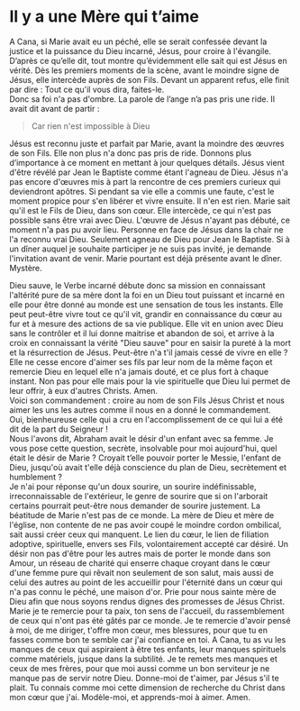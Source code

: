 # Il y a une Mère qui t’aime

A Cana, si Marie avait eu un péché, elle se serait confessée devant la justice et la puissance du Dieu incarné, Jésus, pour croire à l'évangile. D’après ce qu’elle dit, tout montre qu’évidemment elle sait qui est Jésus en vérité.
Dès les premiers moments de la scène, avant le moindre signe de Jésus, elle intercède auprès de son Fils. Devant un apparent refus, elle finit par dire :
 Tout ce qu'il vous dira, faites-le.  
Donc sa foi n'a pas d'ombre. La parole de l’ange n’a pas pris une ride. Il avait dit avant de partir :  
> Car rien n'est impossible à Dieu  

Jésus est reconnu juste et parfait par Marie, avant la moindre des œuvres de son Fils. Elle non plus n'a donc pas pris de ride.
Donnons plus d’importance à ce moment en mettant à jour quelques détails. Jésus vient d'être révélé par Jean le Baptiste comme étant l'agneau de Dieu. Jésus n'a pas encore d'œuvres mis à part la rencontre de ces premiers curieux qui deviendront apôtres. Si pendant sa vie elle a commis une faute, c'est le moment propice pour s'en libérer et vivre ensuite. Il n'en est rien. Marie sait qu'il est le Fils de Dieu, dans son cœur. Elle intercède, ce qui n'est pas possible sans être vrai avec Dieu. L'œuvre de Jésus n'ayant pas débuté, ce moment n'a pas pu avoir lieu. Personne en face de Jésus dans la chair ne l'a reconnu vrai Dieu. Seulement agneau de Dieu pour Jean le Baptiste.
Si à un dîner auquel je souhaite participer je ne suis pas invité, je demande l'invitation avant de venir. Marie pourtant est déjà présente avant le dîner. Mystère.

Dieu sauve, le Verbe incarné débute donc sa mission en connaissant l'altérité pure de sa mère dont la foi en un Dieu tout puissant et incarné en elle pour être donné au monde est une sensation de tous les instants. Elle peut peut-être vivre tout ce qu'il vit, grandir en connaissance du cœur au fur et à mesure des actions de sa vie publique. Elle vit en union avec Dieu sans le contrôler et il lui donne maitrise et abandon de soi, et arrive à la croix en connaissant la vérité "Dieu sauve" pour en saisir la pureté à la mort et la résurrection de Jésus. Peut-être n'a t'il jamais cessé de vivre en elle ?
Elle ne cesse encore d'aimer ses fils par leur nom de la même façon et remercie Dieu en lequel elle n'a jamais douté, et ce plus fort à chaque instant. Non pas pour elle mais pour la vie spirituelle que Dieu lui permet de leur offrir, à eux d'autres Christs. Amen.  
Voici son commandement : croire au nom de son Fils Jésus Christ et nous aimer les uns les autres comme il nous en a donné le commandement.  
Oui, bienheureuse celle qui a cru en l'accomplissement de ce qui lui a été dit de la part du Seigneur !  
Nous l'avons dit, Abraham avait le désir d'un enfant avec sa femme. Je vous pose cette question, secrète, insolvable pour moi aujourd'hui, quel était le désir de Marie ? Croyait t’elle pouvoir porter le Messie, l'enfant de Dieu, jusqu'où avait t'elle déjà conscience du plan de Dieu, secrètement et humblement ?  
Je n'ai pour réponse qu'un doux sourire, un sourire indéfinissable, irreconnaissable de l'extérieur, le genre de sourire que si on l'arborait certains pourrait peut-être nous demander de sourire justement. La béatitude de Marie n'est pas de ce monde. La mère de Dieu et mère de l'église, non contente de ne pas avoir coupé le moindre cordon ombilical, sait aussi créer ceux qui manquent. Le lien du cœur, le lien de filiation adoptive, spirituelle, envers ses Fils, volontairement accepté car désiré. Un désir non pas d'être pour les autres mais de porter le monde dans son Amour, un réseau de charité qui enserre chaque croyant dans le cœur d'une femme pure qui rêvait non seulement de son salut, mais aussi de celui des autres au point de les accueillir pour l'éternité dans un cœur qui n'a pas connu le péché, une maison d'or.
Prie pour nous sainte mère de Dieu afin que nous soyons rendus dignes des promesses de Jésus Christ. Marie je te remercie pour ta paix, ton sens de l'accueil, du rassemblement de ceux qui n'ont pas été gâtés par ce monde. Je te remercie d'avoir pensé à moi, de me diriger, t'offre mon cœur, mes blessures, pour que tu en fasses comme bon te semble car j'ai confiance en toi. A Cana, tu as vu les manques de ceux qui aspiraient à être tes enfants, leur manques spirituels comme matériels, jusque dans la subtilité. Je te remets mes manques et ceux de mes frères, pour que moi aussi comme un bon serviteur je ne manque pas de servir notre Dieu. Donne-moi de t'aimer, par Jésus s'il te plait. Tu connais comme moi cette dimension de recherche du Christ dans mon cœur que j'ai. Modèle-moi, et apprends-moi à aimer. Amen.
